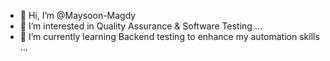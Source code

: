 - 👋 Hi, I’m @Maysoon-Magdy
- 👀 I’m interested in Quality Assurance & Software Testing ...
- 🌱 I’m currently learning Backend testing to enhance my automation skills ...


<!---
Maysoon-Magdy/Maysoon-Magdy is a ✨ special ✨ repository because its `README.md` (this file) appears on your GitHub profile.
You can click the Preview link to take a look at your changes.
--->
